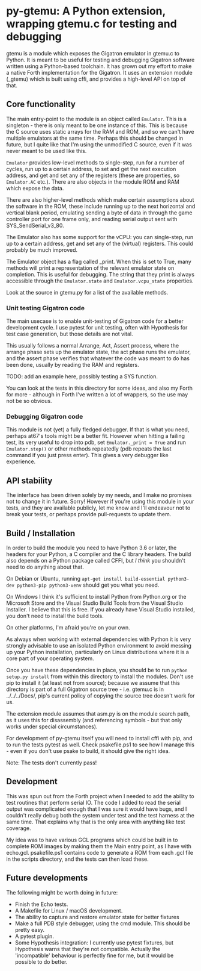 # py-gtemu: A Python extension, wrapping gtemu.c for testing and debugging

gtemu is a module which exposes the Gigatron emulator in gtemu.c to Python. It is meant to be useful for testing and debugging Gigatron software written using a Python-based toolchain. It has grown out my effort to make a native Forth implementation for the Gigatron. It uses an extension module (_gtemu) which is built using cffi, and provides a high-level API on top of that.

## Core functionality

The main entry-point to the module is an object called `Emulator`. This is a singleton - there is only meant to be one instance of this. This is because the C source uses static arrays for the RAM and ROM, and so we can't have multiple emulators at the same time. Perhaps this should be changed in future, but I quite like that I'm using the unmodified C source, even if it was never meant to be used like this.

`Emulator` provides low-level methods to single-step, run for a number of cycles, run up to a certain address, to set and get the next execution address, and get and set any of the registers (these are properties, so `Emulator.AC` etc.). There are also objects in the module ROM and RAM which expose the data.

There are also higher-level methods which make certain assumptions about the software in the ROM, these include running up to the next horizontal and vertical blank period, emulating sending a byte of data in through the game controller port for one frame only, and reading serial output sent with SYS_SendSerial_v3_80.

The Emulator also has some support for the vCPU: you can single-step, run up to a certain address, get and set any of the (virtual) registers. This could probably be much improved.

The Emulator object has a flag called _print. When this is set to True, many methods will print a representation of the relevant emulator state on completion. This is useful for debugging. The string that they print is always accessible through the `Emulator.state` and `Emulator.vcpu_state` properties.

Look at the source in gtemu.py for a list of the available methods.

### Unit testing Gigatron code

The main usecase is to enable unit-testing of Gigatron code for a better development cycle. I use pytest for unit testing, often with Hypothesis for test case generation, but those details are not vital.

This usually follows a normal Arrange, Act, Assert process, where the arrange phase sets up the emulator state, the act phase runs the emulator, and the assert phase verifies that whatever the code was meant to do has been done, usually by reading the RAM and registers.

TODO: add an example here, possibly testing a SYS function.

You can look at the tests in this directory for some ideas, and also my Forth for more - although in Forth I've written a lot of wrappers, so the use may not be so obvious.

### Debugging Gigatron code

This module is not (yet) a fully fledged debugger. If that is what you need, perhaps at67's tools might be a better fit.
However when hitting a failing test, its very useful to drop into pdb, set `Emulator._print = True` and run `Emulator.step()` or other methods repeatedly (pdb repeats the last command if you just press enter). This gives a very debugger like experience.

## API stability

The interface has been driven solely by my needs, and I make no promises not to change it in future. Sorry! However if you're using this module in your tests, and they are available publicly, let me know and I'll endeavour not to break your tests, or perhaps provide pull-requests to update them.


## Build / Installation

In order to build the module you need to have Python 3.6 or later, the headers for your Python, a C compiler and the C library headers. The build also depends on a Python package called CFFI, but *I think* you shouldn't need to do anything about that.

On Debian or Ubuntu, running `apt-get install build-essential python3-dev python3-pip python3-venv` should get you what you need.

On Windows I think it's sufficient to install Python from Python.org or the Microsoft Store and the Visual Studio Build Tools from the Visual Studio Installer. I believe that this is free. If you already have Visual Studio installed, you don't need to install the build tools.

On other platforms, I'm afraid you're on your own.

As always when working with external dependencies with Python it is very strongly advisable to use an isolated Python environment to avoid messing up your Python installation, particularly on Linux distributions where it is a core part of your operating system.

Once you have these dependencies in place, you should be to run `python setup.py install` from within this directory to install the modules. Don't use pip to install it (at least not from source); because we assume that this directory is part of a full Gigatron source tree - i.e. gtemu.c is in ../../../Docs/, pip's current policy of copying the source tree doesn't work for us.

The extension module assumes that asm.py is on the module search path, as it uses this for disassembly (and referencing symbols - but that only works under special circumstances).

For development of py-gtemu itself you will need to install cffi with pip, and to run the tests pytest as well. Check psakefile.ps1 to see how I manage this - even if you don't use psake to build, it should give the right idea.

Note: The tests don't currently pass!

## Development

This was spun out from the Forth project when I needed to add the ability to test routines that perform serial IO. The code I added to read the serial output was complicated enough that I was sure it would have bugs, and I couldn't really debug both the system under test and the test harness at the same time. That explains why that is the only area with anything like test coverage.

My idea was to have various GCL programs which could be built in to complete ROM images by making them the Main entry point, as I have with echo.gcl. psakefile.ps1 contains code to generate a ROM from each .gcl file in the scripts directory, and the tests can then load these.

## Future developments

The following might be worth doing in future:

* Finish the Echo tests.
* A Makefile for Linux / macOS development.
* The ability to capture and restore emulator state for better fixtures
* Make a full PDB style debugger, using the cmd module. This should be pretty easy.
* A pytest plugin.
* Some Hypothesis integration: I currently use pytest fixtures, but Hypothesis warns that they're not compatible. Actually the 'incompatible' behaviour is perfectly fine for me, but it would be possible to do better.
